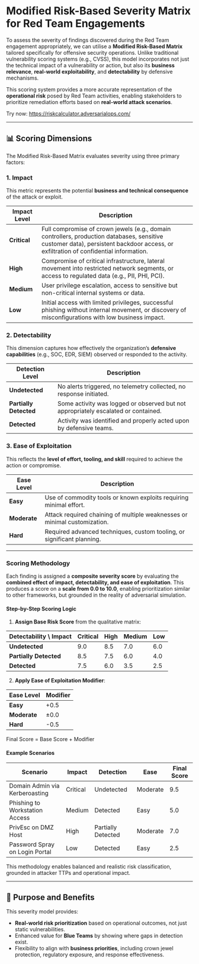 
# Modified Risk-Based Severity Matrix for Red Team Engagements

To assess the severity of findings discovered during the Red Team engagement appropriately, we can utilise a **Modified Risk-Based Matrix** tailored specifically for offensive security operations. Unlike traditional vulnerability scoring systems (e.g., CVSS), this model incorporates not just the technical impact of a vulnerability or action, but also its **business relevance**, **real-world exploitability**, and **detectability** by defensive mechanisms.

This scoring system provides a more accurate representation of the **operational risk** posed by Red Team activities, enabling stakeholders to prioritize remediation efforts based on **real-world attack scenarios**.

Try now: https://riskcalculator.adversarialops.com/

---

## 📊 Scoring Dimensions

The Modified Risk-Based Matrix evaluates severity using three primary factors:

### 1. Impact

This metric represents the potential **business and technical consequence** of the attack or exploit.

| Impact Level | Description |
|--------------|-------------|
| **Critical** | Full compromise of crown jewels (e.g., domain controllers, production databases, sensitive customer data), persistent backdoor access, or exfiltration of confidential information. |
| **High**     | Compromise of critical infrastructure, lateral movement into restricted network segments, or access to regulated data (e.g., PII, PHI, PCI). |
| **Medium**   | User privilege escalation, access to sensitive but non-critical internal systems or data. |
| **Low**      | Initial access with limited privileges, successful phishing without internal movement, or discovery of misconfigurations with low business impact. |

### 2. Detectability

This dimension captures how effectively the organization’s **defensive capabilities** (e.g., SOC, EDR, SIEM) observed or responded to the activity.

| Detection Level | Description |
|------------------|-------------|
| **Undetected**   | No alerts triggered, no telemetry collected, no response initiated. |
| **Partially Detected** | Some activity was logged or observed but not appropriately escalated or contained. |
| **Detected**     | Activity was identified and properly acted upon by defensive teams. |

### 3. Ease of Exploitation

This reflects the **level of effort, tooling, and skill** required to achieve the action or compromise.

| Ease Level | Description |
|------------|-------------|
| **Easy**   | Use of commodity tools or known exploits requiring minimal effort. |
| **Moderate**| Attack required chaining of multiple weaknesses or minimal customization. |
| **Hard**   | Required advanced techniques, custom tooling, or significant planning. |

---

### Scoring Methodology

Each finding is assigned a **composite severity score** by evaluating the **combined effect of impact, detectability, and ease of exploitation**. This produces a score on a **scale from 0.0 to 10.0**, enabling prioritization similar to other frameworks, but grounded in the reality of adversarial simulation.

#### Step-by-Step Scoring Logic

1. **Assign Base Risk Score** from the qualitative matrix:

| Detectability \\ Impact | Critical | High | Medium | Low |
|------------------------|----------|------|--------|-----|
| **Undetected**         | 9.0      | 8.5  | 7.0    | 6.0 |
| **Partially Detected** | 8.5      | 7.5  | 6.0    | 4.0 |
| **Detected**           | 7.5      | 6.0  | 3.5    | 2.5 |

2. **Apply Ease of Exploitation Modifier**:

| Ease Level   | Modifier |
|--------------|----------|
| **Easy**     | +0.5     |
| **Moderate** | ±0.0     |
| **Hard**     | -0.5     |

Final Score = Base Score + Modifier

#### Example Scenarios

| Scenario                          | Impact   | Detection          | Ease     | Final Score |
|----------------------------------|----------|--------------------|----------|-------------|
| Domain Admin via Kerberoasting   | Critical | Undetected         | Moderate | 9.5         |
| Phishing to Workstation Access   | Medium   | Detected           | Easy     | 5.0         |
| PrivEsc on DMZ Host              | High     | Partially Detected | Moderate | 7.0         |
| Password Spray on Login Portal   | Low      | Detected           | Easy     | 2.5         |

This methodology enables balanced and realistic risk classification, grounded in attacker TTPs and operational impact.


---

## 🧠 Purpose and Benefits

This severity model provides:

- **Real-world risk prioritization** based on operational outcomes, not just static vulnerabilities.
- Enhanced value for **Blue Teams** by showing where gaps in detection exist.
- Flexibility to align with **business priorities**, including crown jewel protection, regulatory exposure, and response effectiveness.


